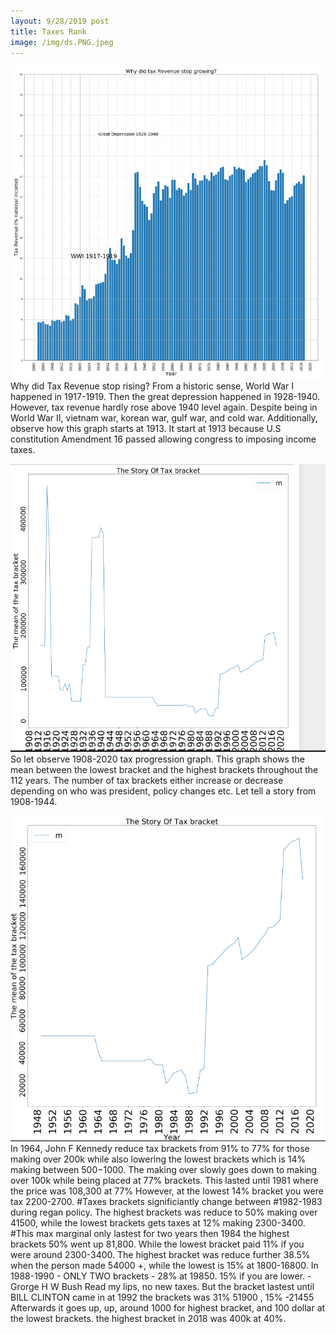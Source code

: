 ```yaml
---
layout: 9/28/2019 post
title: Taxes Rank
image: /img/ds.PNG.jpeg
---
```


![image](/img/ds.PNG) 
Why did Tax Revenue stop rising? From a historic sense, World War I happened in 1917-1919. 
Then the great depression happened in 1928-1940. 
However, tax revenue hardly rose above 1940 level again. Despite being in World War II, vietnam war, korean war, gulf war, and cold war. Additionally, observe how this graph starts at 1913. It start at 1913 because U.S constitution Amendment 16 passed allowing congress to imposing income taxes.

![image](/img/1908-2020.PNG)  
So let observe 1908-2020 tax progression graph. This graph shows the mean between the lowest bracket and the highest brackets throughout the 112 years. The number of tax brackets either increase or decrease depending on who was president, policy changes etc. Let tell a story from 1908-1944. 

![image](/img/1948-2020.PNG) 
In 1964, John F Kennedy reduce tax brackets from 91% to 77% for those making over 200k while also lowering the lowest brackets which is 14% making between $500-$1000. The making over slowly goes down to making over 100k while being placed at 77% brackets. This lasted until 1981 where the price was 108,300 at 77% However, at the lowest 14% bracket you were tax 2200-2700.
#Taxes brackets significiantly change between #1982-1983 during regan policy. The highest brackets was reduce to 50% making over 41500, while the lowest brackets gets taxes at 12% making 2300-3400. 
#This max marginal only lastest for two years then 1984 the highest brackets 50% went up 81,800. While the lowest bracket paid 11% if you were around 2300-3400. The highest bracket was reduce further 38.5% when the person made 54000 +, while the lowest is 15% at 1800-16800.
In 1988-1990 - ONLY TWO brackets - 28% at 19850. 15% if you are lower. -Grorge H W Bush Read my lips, no new taxes.
But the bracket lastest until BILL CLINTON came in at 1992 the brackets was 31% 51900 , 15% -21455
Afterwards it goes up, up, around 1000 for highest bracket, and 100 dollar at the lowest brackets. the highest bracket in 2018 was 400k at 40%. 
